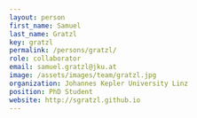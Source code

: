 ```yaml
---
layout: person
first_name: Samuel
last_name: Gratzl
key: gratzl
permalink: /persons/gratzl/
role: collaborator
email: samuel.gratzl@jku.at
image: /assets/images/team/gratzl.jpg
organization: Johannes Kepler University Linz
position: PhD Student
website: http://sgratzl.github.io
---
```

